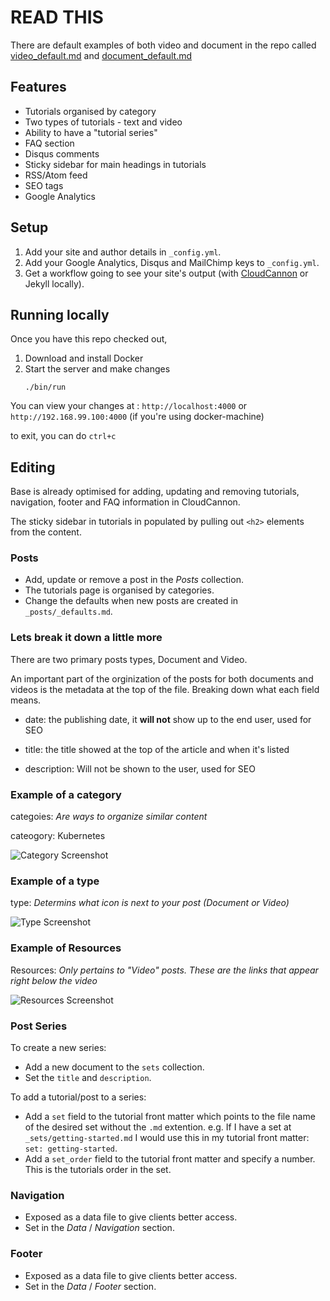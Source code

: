 # READ THIS

There are default examples of both video and document in the repo called [video_default.md](https://github.com/armory/knowledge-base/blob/master/_posts/video_default.md) and [document_default.md](https://github.com/armory/knowledge-base/blob/master/_posts/document_default.md)


## Features

* Tutorials organised by category
* Two types of tutorials - text and video
* Ability to have a "tutorial series"
* FAQ section
* Disqus comments
* Sticky sidebar for main headings in tutorials
* RSS/Atom feed
* SEO tags
* Google Analytics

## Setup

1. Add your site and author details in `_config.yml`.
2. Add your Google Analytics, Disqus and MailChimp keys to `_config.yml`.
3. Get a workflow going to see your site's output (with [CloudCannon](https://app.cloudcannon.com/) or Jekyll locally).

## Running locally

Once you have this repo checked out, 
1. Download and install Docker
2. Start the server and make changes
    ```
    ./bin/run
    ```

You can view your changes at : `http://localhost:4000` or `http://192.168.99.100:4000` (if you're using docker-machine)

to exit, you can do `ctrl+c`

## Editing

Base is already optimised for adding, updating and removing tutorials, navigation, footer and FAQ information in CloudCannon.

The sticky sidebar in tutorials in populated by pulling out `<h2>` elements from the content.

### Posts

* Add, update or remove a post in the *Posts* collection.
* The tutorials page is organised by categories.
* Change the defaults when new posts are created in `_posts/_defaults.md`.

### Lets break it down a little more
There are two primary posts types, Document and Video. 

An important part of the orginization of the posts for both documents and videos is the metadata at the top of the file. Breaking down what each field means.

- date: the publishing date, it **will not** show up to the end user, used for SEO

- title: the title showed at the top of the article and when it's listed

- description: Will not be shown to the user, used for SEO


### Example of a category
categoies: *Are ways to organize similar content*

cateogory: Kubernetes

![Category Screenshot](https://dha4w82d62smt.cloudfront.net/items/0k3T1V372L193C0x1y3F/%5Bd2bdba30dd8aee222e7511abd5a338f6%5D_Image%25202018-04-19%2520at%25209.12.47%2520PM.png?X-CloudApp-Visitor-Id=3010088&v=f0daac9e)


### Example of a type
type: *Determins what icon is next to your post (Document or Video)*

![Type Screenshot](https://dha4w82d62smt.cloudfront.net/items/1y0W262h1O1b2o3a0m0c/%5Ba6426540b975b5cec5dbfeab5f60eded%5D_Image%25202018-04-20%2520at%25209.46.12%2520AM.png?X-CloudApp-Visitor-Id=3010088&v=31718d5c)
    

### Example of Resources
Resources: *Only pertains to "Video" posts. These are the links that appear right below the video*

![Resources Screenshot](https://dha4w82d62smt.cloudfront.net/items/3y230Z2W0W1C3l20262Z/%5B31966bf1a3b62fc817d809c2c48402a0%5D_Image%25202018-04-20%2520at%25209.59.31%2520AM.png?X-CloudApp-Visitor-Id=3010088&v=d456f555)


### Post Series
To create a new series:

* Add a new document to the `sets` collection.
* Set the `title` and `description`.

To add a tutorial/post to a series:
* Add a `set` field to the tutorial front matter which points to the file name of the desired set without the `.md` extention. e.g. If I have a set at `_sets/getting-started.md` I would use this in my tutorial front matter: `set: getting-started`.
* Add a `set_order` field to the tutorial front matter and specify a number. This is the tutorials order in the set.

### Navigation

* Exposed as a data file to give clients better access.
* Set in the *Data* / *Navigation* section.

### Footer

* Exposed as a data file to give clients better access.
* Set in the *Data* / *Footer* section.